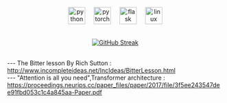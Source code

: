 
<div align= "center">
  <img src="https://cdn.jsdelivr.net/gh/devicons/devicon/icons/python/python-original.svg" height="40" alt="python logo" href="https://www.python.org"  />
  <img width="12" />
  <img src="https://cdn.jsdelivr.net/gh/devicons/devicon/icons/pytorch/pytorch-original.svg" height="40" alt="pytorch logo" />
  <img width="12" />
  <img src="https://cdn.jsdelivr.net/gh/devicons/devicon/icons/flask/flask-original.svg" height="40" alt="flask logo" href="https://www.python.org"  &nbsp;&nbsp;&nbsp;&nbsp;  />
  <img width="12" />
  <img src="https://cdn.jsdelivr.net/gh/devicons/devicon/icons/linux/linux-original.svg" height="40" alt="linux logo" href="https://www.python.org"  />



 <br><a href="https://instagram.com/adeottii"><img src="https://github-readme-streak-stats.herokuapp.com?user=adeotti&theme=onedark&hide_border=true&border_radius=30&card_width=394&hide_longest_streak=true" alt="GitHub Streak" /></a>

</div>

<br> --- The Bitter lesson By Rich Sutton :
<br>http://www.incompleteideas.net/IncIdeas/BitterLesson.html
<br> --- "Attention is all you need",Transformer architecture : 
<br>https://proceedings.neurips.cc/paper_files/paper/2017/file/3f5ee243547dee91fbd053c1c4a845aa-Paper.pdf 
